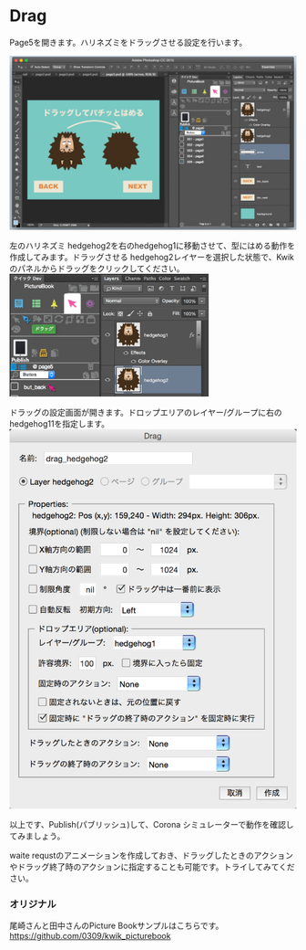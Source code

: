 # Drag

Page5を開きます。ハリネズミをドラッグさせる設定を行います。

<img src="./IMG2/2015-07-21_1511.png">

左のハリネズミ hedgehog2を右のhedgehog1に移動させて、型にはめる動作を作成してみます。ドラッグさせる hedgehog2レイヤーを選択した状態で、Kwikのパネルからドラッグをクリックしてください。
<img src="./IMG2/2015-07-21_1514.png" width="350">

ドラッグの設定画面が開きます。ドロップエリアのレイヤー/グループに右のhedgehog11を指定します。
<img src="./IMG2/2015-07-21_1515.png">

以上です、Publish(パブリッシュ)して、Corona シミュレーターで動作を確認してみましょう。

waite requstのアニメーションを作成しておき、ドラッグしたときのアクションやドラッグ終了時のアクションに指定することも可能です。トライしてみてください。

### オリジナル
尾崎さんと田中さんのPicture Bookサンプルはこちらです。 https://github.com/0309/kwik_picturebook
